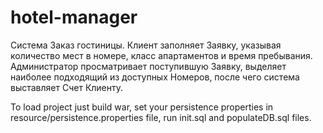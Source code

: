 # hotel-manager
Система Заказ гостиницы. Клиент заполняет Заявку, указывая количество мест в номере, класс апартаментов и время пребывания. 
Администратор просматривает поступившую Заявку, выделяет наиболее подходящий из доступных 
Номеров, после чего система выставляет Счет Клиенту.
    
   
To load project just build war, set your persistence properties in resource/persistence.properties file, run init.sql and populateDB.sql files.
